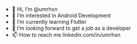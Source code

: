 - 👋 Hi, I’m @umrhsn
- 👀 I’m interested in Android Development
- 🌱 I’m currently learning Flutter
- 💞️ I’m looking forward to get a job as a developer
- 📫 How to reach me linkedin.com/in/umrhsn

<!---
UmarHasan2020/UmarHasan2020 is a ✨ special ✨ repository because its `README.md` (this file) appears on your GitHub profile.
You can click the Preview link to take a look at your changes.
--->
